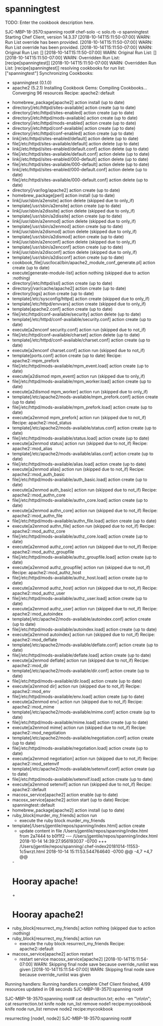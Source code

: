# spanningtest

TODO: Enter the cookbook description here.

SJC-MBP-18-3570:spanning root# chef-solo -c solo.rb -o spanningtest
Starting Chef Client, version 14.3.37
[2018-10-14T15:11:50-07:00] WARN: Run List override has been provided.
[2018-10-14T15:11:50-07:00] WARN: Run List override has been provided.
[2018-10-14T15:11:50-07:00] WARN: Original Run List: []
[2018-10-14T15:11:50-07:00] WARN: Original Run List: []
[2018-10-14T15:11:50-07:00] WARN: Overridden Run List: [recipe[spanningtest]]
[2018-10-14T15:11:50-07:00] WARN: Overridden Run List: [recipe[spanningtest]]
resolving cookbooks for run list: ["spanningtest"]
Synchronizing Cookbooks:
  - spanningtest (0.1.0)
  - apache2 (5.2.1)
Installing Cookbook Gems:
Compiling Cookbooks...
Converging 96 resources
Recipe: apache2::default
  * homebrew_package[apache2] action install (up to date)
  * directory[/etc/httpd/sites-available] action create (up to date)
  * directory[/etc/httpd/sites-enabled] action create (up to date)
  * directory[/etc/httpd/mods-available] action create (up to date)
  * directory[/etc/httpd/mods-enabled] action create (up to date)
  * directory[/etc/httpd/conf-available] action create (up to date)
  * directory[/etc/httpd/conf-enabled] action create (up to date)
  * link[/etc/httpd/sites-enabled/default] action delete (up to date)
  * file[/etc/httpd/sites-available/default] action delete (up to date)
  * link[/etc/httpd/sites-enabled/default.conf] action delete (up to date)
  * file[/etc/httpd/sites-available/default.conf] action delete (up to date)
  * link[/etc/httpd/sites-enabled/000-default] action delete (up to date)
  * file[/etc/httpd/sites-available/000-default] action delete (up to date)
  * link[/etc/httpd/sites-enabled/000-default.conf] action delete (up to date)
  * file[/etc/httpd/sites-available/000-default.conf] action delete (up to date)
  * directory[/var/log/apache2] action create (up to date)
  * homebrew_package[perl] action install (up to date)
  * link[/usr/sbin/a2ensite] action delete (skipped due to only_if)
  * template[/usr/sbin/a2ensite] action create (up to date)
  * link[/usr/sbin/a2dissite] action delete (skipped due to only_if)
  * template[/usr/sbin/a2dissite] action create (up to date)
  * link[/usr/sbin/a2enmod] action delete (skipped due to only_if)
  * template[/usr/sbin/a2enmod] action create (up to date)
  * link[/usr/sbin/a2dismod] action delete (skipped due to only_if)
  * template[/usr/sbin/a2dismod] action create (up to date)
  * link[/usr/sbin/a2enconf] action delete (skipped due to only_if)
  * template[/usr/sbin/a2enconf] action create (up to date)
  * link[/usr/sbin/a2disconf] action delete (skipped due to only_if)
  * template[/usr/sbin/a2disconf] action create (up to date)
  * cookbook_file[/usr/local/bin/apache2_module_conf_generate.pl] action create (up to date)
  * execute[generate-module-list] action nothing (skipped due to action :nothing)
  * directory[/etc/httpd/ssl] action create (up to date)
  * directory[/var/cache/apache2] action create (up to date)
  * directory[logs] action create (up to date)
  * template[/etc/sysconfig/httpd] action create (skipped due to only_if)
  * template[/etc/httpd/envvars] action create (skipped due to only_if)
  * template[apache2.conf] action create (up to date)
  * file[/etc/httpd/conf-available/security] action delete (up to date)
  * template[/etc/httpd/conf-available/security.conf] action create (up to date)
  * execute[a2enconf security.conf] action run (skipped due to not_if)
  * file[/etc/httpd/conf-available/charset] action delete (up to date)
  * template[/etc/httpd/conf-available/charset.conf] action create (up to date)
  * execute[a2enconf charset.conf] action run (skipped due to not_if)
  * template[ports.conf] action create (up to date)
Recipe: apache2::mpm_prefork
  * file[/etc/httpd/mods-available/mpm_event.load] action create (up to date)
  * execute[a2dismod mpm_event] action run (skipped due to only_if)
  * file[/etc/httpd/mods-available/mpm_worker.load] action create (up to date)
  * execute[a2dismod mpm_worker] action run (skipped due to only_if)
  * template[/etc/apache2/mods-available/mpm_prefork.conf] action create (up to date)
  * file[/etc/httpd/mods-available/mpm_prefork.load] action create (up to date)
  * execute[a2enmod mpm_prefork] action run (skipped due to not_if)
Recipe: apache2::mod_status
  * template[/etc/apache2/mods-available/status.conf] action create (up to date)
  * file[/etc/httpd/mods-available/status.load] action create (up to date)
  * execute[a2enmod status] action run (skipped due to not_if)
Recipe: apache2::mod_alias
  * template[/etc/apache2/mods-available/alias.conf] action create (up to date)
  * file[/etc/httpd/mods-available/alias.load] action create (up to date)
  * execute[a2enmod alias] action run (skipped due to not_if)
Recipe: apache2::mod_auth_basic
  * file[/etc/httpd/mods-available/auth_basic.load] action create (up to date)
  * execute[a2enmod auth_basic] action run (skipped due to not_if)
Recipe: apache2::mod_authn_core
  * file[/etc/httpd/mods-available/authn_core.load] action create (up to date)
  * execute[a2enmod authn_core] action run (skipped due to not_if)
Recipe: apache2::mod_authn_file
  * file[/etc/httpd/mods-available/authn_file.load] action create (up to date)
  * execute[a2enmod authn_file] action run (skipped due to not_if)
Recipe: apache2::mod_authz_core
  * file[/etc/httpd/mods-available/authz_core.load] action create (up to date)
  * execute[a2enmod authz_core] action run (skipped due to not_if)
Recipe: apache2::mod_authz_groupfile
  * file[/etc/httpd/mods-available/authz_groupfile.load] action create (up to date)
  * execute[a2enmod authz_groupfile] action run (skipped due to not_if)
Recipe: apache2::mod_authz_host
  * file[/etc/httpd/mods-available/authz_host.load] action create (up to date)
  * execute[a2enmod authz_host] action run (skipped due to not_if)
Recipe: apache2::mod_authz_user
  * file[/etc/httpd/mods-available/authz_user.load] action create (up to date)
  * execute[a2enmod authz_user] action run (skipped due to not_if)
Recipe: apache2::mod_autoindex
  * template[/etc/apache2/mods-available/autoindex.conf] action create (up to date)
  * file[/etc/httpd/mods-available/autoindex.load] action create (up to date)
  * execute[a2enmod autoindex] action run (skipped due to not_if)
Recipe: apache2::mod_deflate
  * template[/etc/apache2/mods-available/deflate.conf] action create (up to date)
  * file[/etc/httpd/mods-available/deflate.load] action create (up to date)
  * execute[a2enmod deflate] action run (skipped due to not_if)
Recipe: apache2::mod_dir
  * template[/etc/apache2/mods-available/dir.conf] action create (up to date)
  * file[/etc/httpd/mods-available/dir.load] action create (up to date)
  * execute[a2enmod dir] action run (skipped due to not_if)
Recipe: apache2::mod_env
  * file[/etc/httpd/mods-available/env.load] action create (up to date)
  * execute[a2enmod env] action run (skipped due to not_if)
Recipe: apache2::mod_mime
  * template[/etc/apache2/mods-available/mime.conf] action create (up to date)
  * file[/etc/httpd/mods-available/mime.load] action create (up to date)
  * execute[a2enmod mime] action run (skipped due to not_if)
Recipe: apache2::mod_negotiation
  * template[/etc/apache2/mods-available/negotiation.conf] action create (up to date)
  * file[/etc/httpd/mods-available/negotiation.load] action create (up to date)
  * execute[a2enmod negotiation] action run (skipped due to not_if)
Recipe: apache2::mod_setenvif
  * template[/etc/apache2/mods-available/setenvif.conf] action create (up to date)
  * file[/etc/httpd/mods-available/setenvif.load] action create (up to date)
  * execute[a2enmod setenvif] action run (skipped due to not_if)
Recipe: apache2::default
  * macosx_service[apache2] action enable (up to date)
  * macosx_service[apache2] action start (up to date)
Recipe: spanningtest::default
  * homebrew_package[apache2] action install (up to date)
  * ruby_block[murder_my_friends] action run
    - execute the ruby block murder_my_friends
  * template[/Users/jgentile/repos/spanning/index.html] action create
    - update content in file /Users/jgentile/repos/spanning/index.html from 2a7444 to b0f1f2
    --- /Users/jgentile/repos/spanning/index.html	2018-10-14 14:39:27.956193037 -0700
    +++ /Users/jgentile/repos/spanning/.chef-index20181014-11553-1c5wrzt.html	2018-10-14 15:11:53.544764640 -0700
    @@ -4,7 +4,7 @@
     <head>
     </head>
     <body>
    -<h1>Hooray apache!</h1>
    +<h1>Hooray apache2!</h1>
     </body>
     </html>
  * ruby_block[resurrect_my_friends] action nothing (skipped due to action :nothing)
  * ruby_block[resurrect_my_friends] action run
    - execute the ruby block resurrect_my_friends
Recipe: apache2::default
  * macosx_service[apache2] action restart
    - restart service macosx_service[apache2]
[2018-10-14T15:11:54-07:00] WARN: Skipping final node save because override_runlist was given
[2018-10-14T15:11:54-07:00] WARN: Skipping final node save because override_runlist was given

Running handlers:
Running handlers complete
Chef Client finished, 4/99 resources updated in 08 seconds
SJC-MBP-18-3570:spanning root#


SJC-MBP-18-3570:spanning root# cat destruction.txt; echo -en "\n\n\n"; cat resurrection.txt
knife node run_list remove node1 recipe:mycookbook
knife node run_list remove node2 recipe:mycookbook



resurrecting [node1, node2]
SJC-MBP-18-3570:spanning root#
